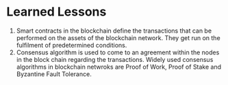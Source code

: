 # Learned Lessons

1. Smart contracts in the blockchain define the transactions that can be performed on the assets of the blockchain network. They get run on the fulfilment of predetermined conditions.
2. Consensus algorithm is used to come to an agreement within the nodes in the block chain regarding the transactions. Widely used consensus algorithms in blockchain netwroks are Proof of Work, Proof of Stake and Byzantine Fault Tolerance.
